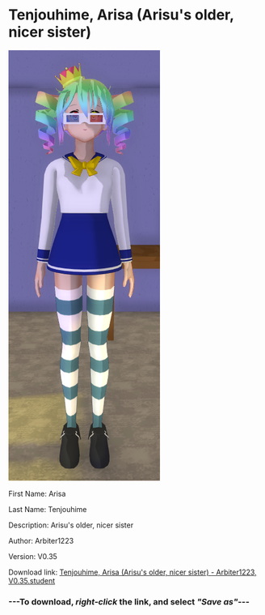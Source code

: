 # Tenjouhime, Arisa (Arisu's older, nicer sister)

<img src = "https://raw.githubusercontent.com/Arbiter1223/Daigaku-Gurashi-Custom-Students/master/Students/Files/Tenjouhime%2C%20Arisa%20(Arisu's%20older%2C%20nicer%20sister).png">

First Name: Arisa

Last Name: Tenjouhime

Description: Arisu's older, nicer sister

Author: Arbiter1223

Version: V0.35

Download link: <a href="https://raw.githubusercontent.com/Arbiter1223/Daigaku-Gurashi-Custom-Students/master/Students/Files/Tenjouhime%2C%20Arisa%20(Arisu's%20older%2C%20nicer%20sister)%20-%20Arbiter1223%2C%20V0.35.student">Tenjouhime, Arisa (Arisu's older, nicer sister) - Arbiter1223, V0.35.student</a>

### ---**To download, _right-click_ the link, and select _"Save as"_**---
